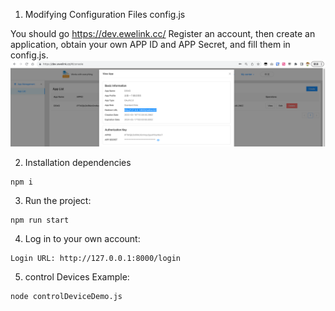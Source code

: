 1. Modifying Configuration Files config.js

You should go https://dev.ewelink.cc/ Register an account, then create an application, obtain your own APP ID and APP Secret, and fill them in config.js.
![](./ViewAPP.png)

2. Installation dependencies

```
npm i
```

3. Run the project:

```
npm run start
```

4. Log in to your own account:

```
Login URL: http://127.0.0.1:8000/login
```

5. control Devices Example:

```
node controlDeviceDemo.js
```
